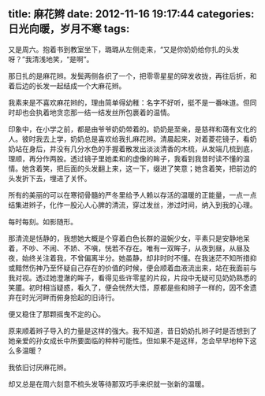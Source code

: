 title: 麻花辫 
date: 2012-11-16 19:17:44 
categories: 日光向暖，岁月不寒 
tags: 
---

又是周六。抱着书到教室坐下，璐璐从左侧走来，“又是你奶奶给你扎的头发呀？”我清浅地笑，“是啊”。

那日扎的是麻花辫。发鬓两侧各织了一个，把零零星星的碎发收拢，再往后折，和着后边的长发一起结成一个大麻花辫。

我素来是不喜欢麻花辫的，理由简单得幼稚：名字不好听，挺不是一番味道。但同时却也会执着地贪恋那一结一结发丝所包裹着的温情。
<!-- more -->

印象中，在小学之前，都是由爷爷奶奶带着的。奶奶是至亲，是慈祥和蔼有文化的人。彼时我去上学，奶奶总是喜欢给我扎麻花辫。清晨起来，对着菱花镜子，看奶奶站在身后，并没有几分水色的手握着散发出淡淡清香的木梳，从发端几梳到底，理顺，再分作两股。透过镜子里她柔和的虚像的眸子，我看到我昔时读不懂的温情。她含着笑，把后面的头发翻上来，这一下，缀进了笑意；她含着笑，把前边的头发折下去，埋进了关怀。

所有的美丽的可以在寒彻骨髓的严冬里给予人赖以存活的温暖的正能量，一点一点结集进辫子，化作一股沁人心脾的清流，穿过发丝，渗过时间，纳入到我的心理。

每时每刻。如影随形。

那清流是恬静的，我想她大概是个穿着白色长群的温婉少女，平素只是安静地呆着，不吵、不闹、不娇、不嗔，恍若不存在。唯有一双眸子，从夜到昼，从昼及夜，始终关注着我，不曾偏离半分。她虽静，却非时时不懂。在我迷茫不知所措抑或黯然伤神乃至怀疑自己存在的价值的时候，便会顺着血液流出来，站在我面前与我对视。透过她澄澈的眸子，看得见些许零星的片段，片段中无疑可见奶奶熟悉的笑靥。初时相当疑惑，看久了，便会恍然大悟，原都是些和辫子一样的，因不舍遗弃在时光河畔而俯身拾起的旧诗行。

便又稳住了那颗摇曳不定的心。

原来顺着辫子导入的力量是这样的强大。我不知道，昔日奶奶扎辫子时是否想到了她亲爱的孙女成长中所要面临的种种可能性。但如果不是这样，怎会早早地种下这么多温暖？

我依旧讨厌麻花辫。

却又总是在周六刻意不梳头发等待那双巧手来织就一张新的温暖。